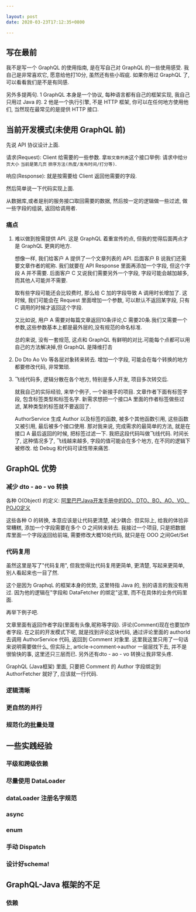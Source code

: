 ```yaml
---

layout: post
date: 2020-03-23T17:12:35+0800

---
```


## 写在最前

我不是写一个 GraphQL 的使用指南, 是在写自己对 GraphQL 的一些使用感受. 我自己是非常喜欢它, 愿意给他打10分, 虽然还有些小瑕疵. 如果你用过 GraphQL 了, 可以看看我们是不是有同感.

另外多提两句. 1 GraphQL 本身是一个协议, 每种语言都有自己的框架实现, 我自己只用过 Java 的.  2 他是一个执行引擎, 不是 HTTP 框架, 你可以在任何地方使用他们, 当然现在最常见的是提供 HTTP 接口.

## 当前开发模式(未使用 GraphQL 前)

先说 API 协议设计上面.

请求(Request): Client 给需要的一些参数. 拿`取文章列表`这个接口举例: 请求中给`分页大小` `当前是第几页` `排序方法(热度/发布时间/打分等)`.

响应(Response): 就是按需要给 Client 返回他需要的字段.

然后简单说一下代码实现上面.

从数据库,或者是别的服务接口取回需要的数据, 然后按一定的逻辑做一些过滤, 做一些字段的组装, 返回给调用者.


### 痛点

1. 难以做到按需提供 API. 这是 GraphQL 着重宣传的点, 但我的觉得后面两点才是 GraphQL 更爽的地方.

    想像一样, 我们给客户 A 提供了一个文章列表的 API. 后面客户 B 说我们还需要文章作者的昵称. 我们就要在 API Response 里面再添加一个字段, 但这个字段 A 并不需要. 后面客户 C 又说我们需要另外一个字段, 字段可能会越加越多, 而其他人可能并不需要.

    取有些字段可能还会比较费时, 那么给 C 加的字段导致 A 调用时长增加了. 这时候, 我们可能会在 Request 里面增加一个参数, 可以默认不返回某字段, 只有 C 调用的时候才返回这个字段.

    又比如说, 用户 A 需要对每篇文章返回10条评论,C 需要20条.我们又需要一个参数,这些参数基本上都是最外层的,没有规范的命名标准.

    总的来说, 没有一套规范, 这点和 GraphQL 有鲜明的对比.可能每个点都可以用自己的方法解决掉,但 GraphQL 是降维打击

2. Do Dto Ao Vo 等各层对象转来转去. 增加一个字段, 可能会在每个转换的地方都要修改代码, 非常繁琐.

3. 飞线代码多, 逻辑分散在各个地方, 特别是多人开发, 项目多次转交后.

    就我自己的实际经验, 来举个例子, 一个新接手的项目. 文章作者下面有标签字段, 包含标签类型和标签名字. 新需求想把一个接口A 里面的作者标签做些过滤, 某种类型的标签就不要返回了.

    AuthorService 生成 Author 以及标签的函数, 被多个其他函数引用, 这些函数又被引用, 最后被多个接口使用. 那对我来说, 完成需求的最简单的方法, 就是在接口 A 最后返回的时候, 把标签过滤一下. 我把这段代码叫做飞线代码. 时间长了, 这种情况多了, 飞线越来越多, 字段的值可能会在多个地方, 在不同的逻辑下被修改. 给 Debug 和代码可读性带来痛苦.

## GraphQL 优势

### 减少 dto - ao - vo 转换

各种 O(Object) 的定义: [阿里巴巴Java开发手册中的DO、DTO、BO、AO、VO、POJO定义](https://www.cnblogs.com/EasonJim/p/7967999.html)

这些各种 O 的转换, 本意应该是让代码更清楚, 减少耦合. 但实际上, 给我的体验非常糟糕, 添加一个字段需要在多个 O 之间转来转去. 我接过一个项目, 只是把数据库里面一个字段返回给前端, 需要修改大概10处代码, 就只是在 OOO 之间Get/Set

### 代码复用

虽然这里是写了"代码复用", 但我觉得比代码复用更简单, 更清楚, 写起来更简单, 别人看起来也一目了然.

这个是因为 GraphqL 的框架本身的优势, 这里特指 Java 的, 别的语言的我没有用过. 因为他的逻辑在"字段和 DataFetcher 的绑定"这里, 而不在具体的业务代码里面.

再举下例子吧.

文章里面有返回作者字段(里面有头像,昵称等字段). 评论(Comment)现在也要加作者字段. 在之前的开发模式下呢, 就是找到评论这块代码, 通过评论里面的 authorId 去调用 AuthorService 代码, 返回到 Comment 对象里. 这里我这里只用了一句话来说明需要做什么, 但实际上, article->comment->author 一层层找下去, 并不是很愉快的事, 这里还只三层而已. 另外还有dto - ao - vo 转换让我非常头疼.

GraphQL (Java框架) 里面, 只要把 Comment 的 Author 字段绑定到 AuthorFetcher 就好了, 应该就一行代码.


### 逻辑清晰

### 更自然的并行

### 规范化的批量处理

## 一些实践经验

### 平级和跨级依赖

### 尽量使用 DataLoader

### dataLoader 注册名字规范

### async

### enum

### 手动 Dispatch

### 设计好schema!

## GraphQL-Java 框架的不足

### 依赖
